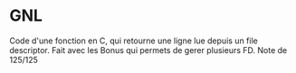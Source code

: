 # GNL
Code d'une fonction en C, qui retourne une ligne lue depuis un file descriptor. Fait avec les Bonus qui permets de gerer plusieurs FD.
Note de 125/125
